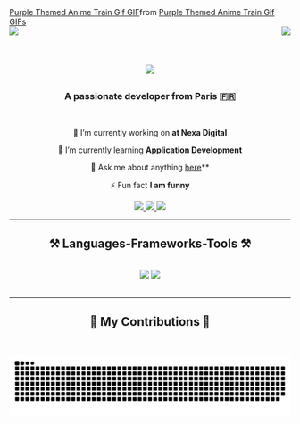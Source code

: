 <div class="tenor-gif-embed" data-postid="19595401" data-share-method="host" data-aspect-ratio="2.40601" data-width="100%"><a href="https://tenor.com/view/purple-themed-anime-train-gif-gif-19595401">Purple Themed Anime Train Gif GIF</a>from <a href="https://tenor.com/search/purple+themed+anime+train+gif-gifs">Purple Themed Anime Train Gif GIFs</a></div> <script type="text/javascript" async src="https://tenor.com/embed.js"></script>

<img src="https://tenor.com/fr/view/purple-themed-anime-train-gif-gif-19595401"/> 
<img align="right" src="https://visitor-badge.laobi.icu/badge?page_id=adilaziz9" />

<h1 align="center">
<img src="https://readme-typing-svg.herokuapp.com/?font=Righteous&size=35&center=true&vCenter=true&width=500&height=70&duration=4000&lines=Hi+There!+👋;+I'm+Adil+Aziz!;" />
</h1>

<h3 align="center">A passionate developer from Paris 🇫🇷</h3>

<br/>

<div align="center">
 
 🔭 I’m currently working on **at Nexa Digital**
 
 🌱 I’m currently learning **Application Development**

 💬 Ask me about anything [here](https://github.com/adilaziz9/adilaziz9/issues)**

 ⚡ Fun fact **I am funny**

 </div>
 
<div align="center"> 
  <a href="mailto:adilaziz.dev@gmail.com">
    <img src="https://img.shields.io/badge/Gmail-333333?style=for-the-badge&logo=gmail&logoColor=red" />
  </a>
  <a href="https://www.linkedin.com/in/adil-aziz-pro" target="_blank">
    <img src="https://img.shields.io/badge/LinkedIn-0077B5?style=for-the-badge&logo=linkedin&logoColor=white" target="_blank" />
  </a>
  <a href="http://www.adilaziz.fr" target="_blank">
     <img src="https://img.shields.io/badge/Portfolio-FF5722?style=for-the-badge&logo=todoist&logoColor=white" target="_blank" /> <!-- sqlite, safari, google-chrome are other good icon options -->
  </a>
</div>

 <hr/>
 
<h2 align="center">⚒️ Languages-Frameworks-Tools ⚒️</h2>
<br/>
<div align="center">
    <img src="https://skillicons.dev/icons?i=swift,apple,c,html,css,vscode,github,figma,git" />
    <img src="https://skillicons.dev/icons?i=python,linux,javascript,typescript,firebase,java,mysql" /><br>
</div>

<br/>
<hr/>

<div align="center">

<div align="center">
  <h2>🐍 My Contributions 🐍</h2>
  <br>

![snake gif](https://github.com/adilaziz9/adilaziz9/blob/output/github-snake-dark.svg) 
  
  <br/><br/><br/>
</div>


